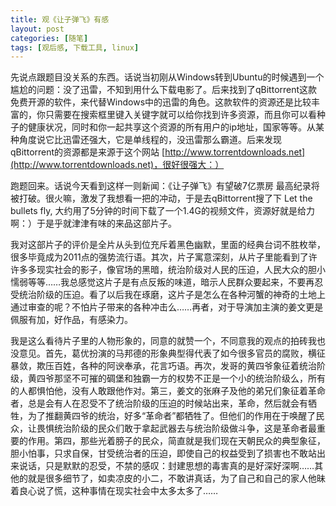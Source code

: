 ```yaml
---
title: 观《让子弹飞》有感
layout: post
categories: [随笔]
tags: [观后感, 下载工具, linux]
---
```

先说点跟题目没关系的东西。话说当初刚从Windows转到Ubuntu的时候遇到一个尴尬的问题：没了迅雷，不知到用什么下载电影了。后来找到了qBittorrent这款免费开源的软件，来代替Windows中的迅雷的角色。这款软件的资源还是比较丰富的，你只需要在搜索框里键入关键字就可以给你找到许多资源，而且你可以看种子的健康状况，同时和你一起共享这个资源的所有用户的ip地址，国家等等。从某种角度说它比迅雷还强大，它是单线程的，没迅雷那么霸道。后来发现qBittorrent的资源都是来源于这个网站 [http://www.torrentdownloads.net](http://www.torrentdownloads.net)，很好很强大：）

跑题回来。话说今天看到这样一则新闻：《让子弹飞》有望破7亿票房 最高纪录将被打破。很火嘛，激发了我想看一把的冲动，于是去qBittorrent搜了下 Let the bullets fly, 大约用了5分钟的时间下载了一个1.4G的视频文件，资源好就是给力啊：）于是乎就津津有味的来品这部片子。

我对这部片子的评价是全片从头到位充斥着黑色幽默，里面的经典台词不胜枚举，很多毕竟成为2011点的强势流行语。其次，片子寓意深刻，从片子里能看到了许许多多现实社会的影子，像官场的黑暗，统治阶级对人民的压迫，人民大众的胆小懦弱等等……我总感觉这片子是有点反叛的味道，暗示人民群众要起来，不要再忍受统治阶级的压迫。看了以后我在琢磨，这片子是怎么在各种河蟹的神奇的土地上通过审查的呢？不怕片子带来的各种冲击么……再者，对于导演加主演的姜文更是佩服有加，好作品，有感染力。

我是这么看待片子里的人物形象的，同意的就赞一个，不同意我的观点的拍砖我也没意见。首先，葛优扮演的马邦德的形象典型得代表了如今很多官员的腐败，横征暴敛，欺压百姓，各种的阿谀奉承，花言巧语。再次，发哥的黄四爷象征着统治阶级，黄四爷那坚不可摧的碉堡和独霸一方的权势不正是一个小的统治阶级么，所有的人都惧怕他，没有人敢跟他作对。第三，姜文的张麻子及他的弟兄们象征着革命者，总是会有人在忍受不了统治阶级的压迫的时候站出来，革命，然后就会有牺牲，为了推翻黄四爷的统治，好多“革命者”都牺牲了。但他们的作用在于唤醒了民众，让畏惧统治阶级的民众们敢于拿起武器去与统治阶级做斗争，这是革命者最重要的作用。第四，那些光着膀子的民众，简直就是我们现在天朝民众的典型象征，胆小怕事，只求自保，甘受统治者的压迫，即使自己的权益受到了损害也不敢站出来说话，只是默默的忍受，不禁的感叹：封建思想的毒害真的是好深好深啊……其他的就是很多细节了，如卖凉皮的小二，不敢讲真话，为了自己和自己的家人他昧着良心说了慌，这种事情在现实社会中太多太多了……

